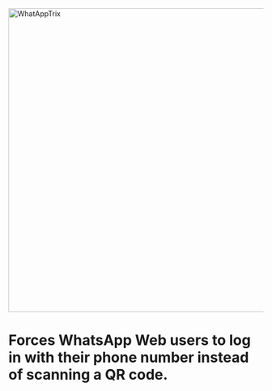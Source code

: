 <img width="800" height="600" alt="WhatAppTrix" src="https://github.com/user-attachments/assets/c429e7ae-39d2-4d52-946d-029707905563" />
    
# Forces WhatsApp Web users to log in with their phone number instead of scanning a QR code.
